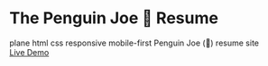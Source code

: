 # The Penguin Joe :penguin: Resume
plane html css responsive mobile-first Penguin Joe (🐧) resume site<br/>
<a href="https://penguin-joe-resume.netlify.app/" target="_blank">Live Demo</a>
